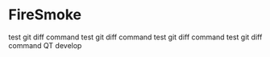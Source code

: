 # FireSmoke
test git diff command
test git diff command
test git diff command
test git diff command
QT develop 

